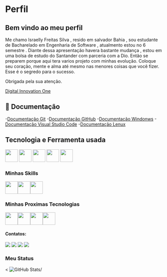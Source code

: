 # Perfil
 ## Bem vindo ao meu perfil


 Me chamo Israelly Freitas Silva , resido em salvador Bahia , sou estudante de Bacharelado em Engenharia de Software , atualmento estou no 6 semestre . 
 Diante dessa apresentação havera bastante mudança , estou em uma bolsa de estudo do Santander com parceria com a Dio. Então se preparem porque aqui tera varios projeto  com minhas evolução.
 Coloque seu coração, mente e alma até mesmo nas menores coisas que você fizer. Esse é o segredo para o sucesso.
 
 Obrigada pela sua atenção.

[Digital Innovation One ](https://www.dio.me/
)

## 📒 Documentação 
-[Documentação Git](https://git-scm.com/)
-[Documentação GitHub](https://github.com/)
-[Documentação Windonws](https://www.microsoft.com/pt-br/software-download/windows11)
-[Documentação Visual Studio Code](https://code.visualstudio.com/)
-[Documentação Lenux](https://code.visualstudio.com/)

##  Tecnologia e Ferramenta usada 

<img src="https://cdn.jsdelivr.net/gh/devicons/devicon/icons/windows8/windows8-original.svg" width="40" height="40"/> <img src="https://cdn.jsdelivr.net/gh/devicons/devicon/icons/git/git-plain.svg" width="40" height="40"/> <img src="https://cdn.jsdelivr.net/gh/devicons/devicon/icons/vscode/vscode-original.svg" width="40" height="40"/> <img src="https://cdn.jsdelivr.net/gh/devicons/devicon/icons/github/github-original.svg" width="40" height="40"/> <img src="https://cdn.jsdelivr.net/gh/devicons/devicon/icons/linux/linux-original.svg" width="40" height="40"/>

### Minhas Skills

<img src="https://cdn.jsdelivr.net/gh/devicons/devicon/icons/html5/html5-plain.svg" width="40" height="40"/><img src="https://cdn.jsdelivr.net/gh/devicons/devicon/icons/javascript/javascript-plain.svg" width="40" height="40"/><img src="https://cdn.jsdelivr.net/gh/devicons/devicon/icons/css3/css3-plain.svg" width="40" height="40"/>

### Minhas Proximas Tecnologias 
<img src="https://cdn.jsdelivr.net/gh/devicons/devicon/icons/java/java-original.svg" width="40" height="40"/><img src="https://cdn.jsdelivr.net/gh/devicons/devicon/icons/python/python-original.svg" width="40" height="40"/><img src="https://cdn.jsdelivr.net/gh/devicons/devicon/icons/php/php-original.svg" width="40" height="40"/><img src="https://cdn.jsdelivr.net/gh/devicons/devicon/icons/mysql/mysql-original.svg" width="40" height="40"/>

#### Contatos:

<div>
<a href = "israellyfreitassilva15@gmail.com"><img src="https://img.shields.io/badge/Gmail-D14836?style=for-the-badge&logo=gmail&logoColor=white" target="_blank"></a>
<a href="https://www.linkedin.com/in/israelly-freitas-3a5642234/" target="_blank"><img src="https://img.shields.io/badge/-LinkedIn-%230077B5?style=for-the-badge&logo=linkedin&logoColor=white"></a>   
<a href="https://wa.me/+5573991374086" target="_blank"><img src="https://img.shields.io/badge/WhatsApp-25D366?style=for-the-badge&logo=whatsapp&logoColor=white"></a>
<a href="https://t.me/+5573991374086"target="_blank"><img src="https://img.shields.io/badge/Telegram-2CA5E0?style=for-the-badge&logo=telegram&logoColor=white"></a>
<div>

### Meu Status


<
![GitHub Stats](https://github-readme-stats.vercel.app/api?username=IsraellyF&theme=transparent&bg_color=000&border_color=30A3DC&show_icons=true&icon_color=30A3DC&title_color=E94D5F&text_color=FFF)/

